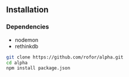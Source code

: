 ## Installation

### Dependencies
* nodemon
* rethinkdb

```bash
git clone https://github.com/rofor/alpha.git
cd alpha
npm install package.json
```

